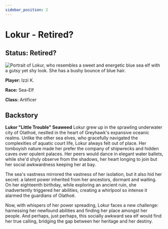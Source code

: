 ```yaml
---
sidebar_position: 2
---
```

# Lokur - Retired?

## Status: Retired?

![Portrait of Lokur, who resembles a sweet and energetic blue sea elf with a gutsy yet shy look. She has a bushy bounce of blue hair.](/img/characters/lokur.png)

**Player:** Izzi K.

**Race:** Sea-Elf

**Class:** Artificer

## Backstory

**Lukor "Little Trouble" Seaweed** Lokur grew up in the sprawling underwater city of Olathoë, nestled in the heart of Greyhawk's expansive oceanic realms. Unlike the other sea elves, who gracefully navigated the complexities of aquatic court life, Lokur always felt out of place. Her tomboyish nature made her prefer the company of shipwrecks and hidden caves over opulent palaces. Her peers would dance in elegant water ballets, while she'd shyly observe from the shadows, her heart longing to join but her social awkwardness keeping her at bay.

The sea's vastness mirrored the vastness of her isolation, but it also hid her secret: a latent power inherited from her ancestors, dormant and waiting. On her eighteenth birthday, while exploring an ancient ruin, she inadvertently triggered her abilities, creating a whirlpool so intense it alarmed the guardians of Olathoë.

Now, with whispers of her power spreading, Lokur faces a new challenge: harnessing her newfound abilities and finding her place amongst her people. And perhaps, just perhaps, this socially awkward sea elf would find her true calling, bridging the gap between her heritage and her destiny.
